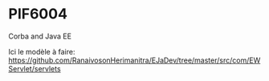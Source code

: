 # PIF6004
Corba and Java EE

Ici le modèle à faire: https://github.com/RanaivosonHerimanitra/EJaDev/tree/master/src/com/EWServlet/servlets
